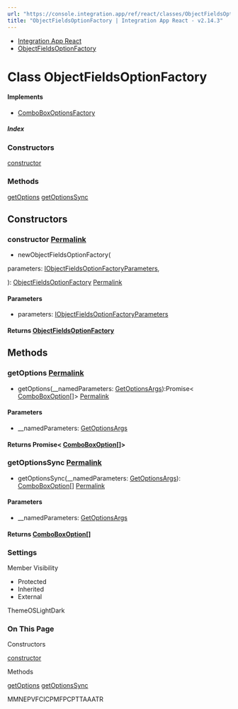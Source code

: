 ```yaml
---
url: "https://console.integration.app/ref/react/classes/ObjectFieldsOptionFactory.html"
title: "ObjectFieldsOptionFactory | Integration App React - v2.14.3"
---
```


- [Integration App React](https://console.integration.app/ref/react/index.html)
- [ObjectFieldsOptionFactory](https://console.integration.app/ref/react/classes/ObjectFieldsOptionFactory.html)

# Class ObjectFieldsOptionFactory

#### Implements

- [ComboBoxOptionsFactory](https://console.integration.app/ref/react/interfaces/ComboBoxOptionsFactory.html)

##### Index

### Constructors

[constructor](https://console.integration.app/ref/react/classes/ObjectFieldsOptionFactory.html#constructor)

### Methods

[getOptions](https://console.integration.app/ref/react/classes/ObjectFieldsOptionFactory.html#getoptions) [getOptionsSync](https://console.integration.app/ref/react/classes/ObjectFieldsOptionFactory.html#getoptionssync)

## Constructors

### constructor [Permalink](https://console.integration.app/ref/react/classes/ObjectFieldsOptionFactory.html\#constructor)

- newObjectFieldsOptionFactory(

parameters: [IObjectFieldsOptionFactoryParameters](https://console.integration.app/ref/react/interfaces/_integration-app_react.IObjectFieldsOptionFactoryParameters.html),

): [ObjectFieldsOptionFactory](https://console.integration.app/ref/react/classes/ObjectFieldsOptionFactory.html) [Permalink](https://console.integration.app/ref/react/classes/ObjectFieldsOptionFactory.html#constructorobjectfieldsoptionfactory)





#### Parameters



- parameters: [IObjectFieldsOptionFactoryParameters](https://console.integration.app/ref/react/interfaces/_integration-app_react.IObjectFieldsOptionFactoryParameters.html)

#### Returns [ObjectFieldsOptionFactory](https://console.integration.app/ref/react/classes/ObjectFieldsOptionFactory.html)

## Methods

### getOptions [Permalink](https://console.integration.app/ref/react/classes/ObjectFieldsOptionFactory.html\#getoptions)

- getOptions(\_\_namedParameters: [GetOptionsArgs](https://console.integration.app/ref/react/types/GetOptionsArgs.html)):Promise< [ComboBoxOption](https://console.integration.app/ref/react/interfaces/ComboBoxOption.html)\[\]> [Permalink](https://console.integration.app/ref/react/classes/ObjectFieldsOptionFactory.html#getoptions-1)





#### Parameters



- \_\_namedParameters: [GetOptionsArgs](https://console.integration.app/ref/react/types/GetOptionsArgs.html)

#### Returns Promise< [ComboBoxOption](https://console.integration.app/ref/react/interfaces/ComboBoxOption.html)\[\]>

### getOptionsSync [Permalink](https://console.integration.app/ref/react/classes/ObjectFieldsOptionFactory.html\#getoptionssync)

- getOptionsSync(\_\_namedParameters: [GetOptionsArgs](https://console.integration.app/ref/react/types/GetOptionsArgs.html)): [ComboBoxOption](https://console.integration.app/ref/react/interfaces/ComboBoxOption.html)\[\] [Permalink](https://console.integration.app/ref/react/classes/ObjectFieldsOptionFactory.html#getoptionssync-1)





#### Parameters



- \_\_namedParameters: [GetOptionsArgs](https://console.integration.app/ref/react/types/GetOptionsArgs.html)

#### Returns [ComboBoxOption](https://console.integration.app/ref/react/interfaces/ComboBoxOption.html)\[\]

### Settings

Member Visibility

- Protected
- Inherited
- External

ThemeOSLightDark

### On This Page

Constructors

[constructor](https://console.integration.app/ref/react/classes/ObjectFieldsOptionFactory.html#constructor)

Methods

[getOptions](https://console.integration.app/ref/react/classes/ObjectFieldsOptionFactory.html#getoptions) [getOptionsSync](https://console.integration.app/ref/react/classes/ObjectFieldsOptionFactory.html#getoptionssync)

MMNEPVFCICPMFPCPTTAAATR